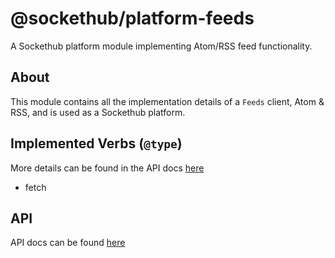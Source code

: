 # @sockethub/platform-feeds

A Sockethub platform module implementing Atom/RSS feed functionality.

## About

This module contains all the implementation details of a `Feeds` client, Atom & RSS, and is
used as a Sockethub platform.

## Implemented Verbs (`@type`)

More details can be found in the API docs [here](API.md)

* fetch

## API

API docs can be found [here](API.md)
